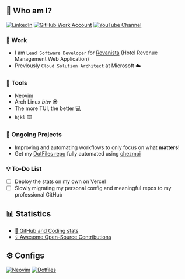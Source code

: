 ## 👋 Who am I?

[![LinkedIn](https://img.shields.io/badge/LinkedIn-blue?&style=for-the-badge&logo=linkedin)](https://www.linkedin.com/in/adrien-biencourt/)
[![GitHub Work Account](https://img.shields.io/badge/GitHub_Work_Account-grey?style=for-the-badge&logo=github)](https://github.com/abiencourt)
[![YouTube Channel](https://img.shields.io/badge/YouTube-red?style=for-the-badge&logo=youtube)](https://www.youtube.com/@agoodshort)

### 💼 Work

- I am `Lead Software Developer` for [Revanista](https://www.revanista.com/) (Hotel Revenue Management Web Application)
- Previously `Cloud Solution Architect` at Microsoft ☁️

### 🔨 Tools

- [Neovim](https://neovim.io/)
- Arch Linux _btw_ 😎
- The more TUI, the better 💻
- `hjkl` ⌨️

 
### 🚧 Ongoing Projects

- Improving and automating workflows to only focus on what **matters**!
- Get my [DotFiles repo](https://github.com/goodshort/dotfiles) fully automated using [chezmoi](https://chezmoi.io)

### 💡 To-Do List

- [ ] Deploy the stats on my own on Vercel
- [ ] Slowly migrating my personal config and meaningful repos to my professional GitHub

## 📊 Statistics

- [🔎 GitHub and Coding stats](./STATS.md)
- [💡 Awesome Open-Source Contributions](./CONTRIBUTIONS.md)
  
## ⚙️ Configs

[![Neovim](https://img.shields.io/badge/Neovim-black?style=for-the-badge&logo=neovim)](https://github.com/agoodshort/)
[![Dotfiles](https://img.shields.io/badge/Dotfiles-black?style=for-the-badge&logo=gnubash)](https://github.com/agoodshort/dotfiles)
